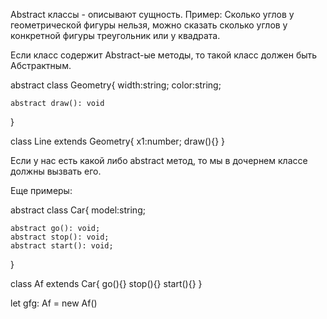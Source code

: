 Abstract классы - описывают сущность.
Пример: Сколько углов у геометрической фигуры нельзя, можно сказать сколько углов у конкретной фигуры треугольник или у квадрата.

Если класс содержит Abstract-ые методы, то такой класс должен быть Абстрактным.

abstract class Geometry{
    width:string;
    color:string;
    
    abstract draw(): void
}

class Line extends Geometry{
    x1:number;
    draw(){}
}

Если у нас есть какой либо abstract метод, то мы в дочернем классе должны вызвать его.

Еще примеры: 

abstract class Car{
    model:string;

    abstract go(): void;
    abstract stop(): void;
    abstract start(): void;
}

class Af extends Car{
    go(){}
    stop(){}
    start(){}
}

let gfg: Af = new Af()
